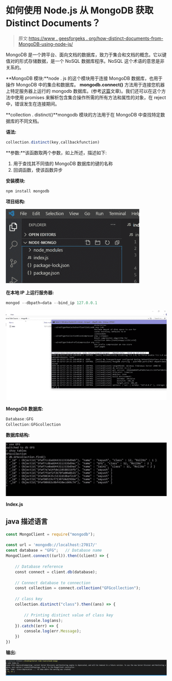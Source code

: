 # 如何使用 Node.js 从 MongoDB 获取 Distinct Documents？

> 原文:[https://www . geesforgeks . org/how-distinct-documents-from-MongoDB-using-node-js/](https://www.geeksforgeeks.org/how-to-get-distinct-documents-from-mongodb-using-node-js/)

MongoDB 是一个跨平台、面向文档的数据库，致力于集合和文档的概念。它以键值对的形式存储数据，是一个 NoSQL 数据库程序。NoSQL 这个术语的意思是非关系的。

**MongoDB 模块:**node . js 的这个模块用于连接 MongoDB 数据库，也用于操作 MongoDB 中的集合和数据库。 **mongodb.connect()** 方法用于连接您机器上特定服务器上运行的 mongodb 数据库。(参考[这篇](https://www.geeksforgeeks.org/how-to-connect-mongodb-server-with-node-js/)文章)。我们还可以在这个方法中使用 promises 来解析包含集合操作所需的所有方法和属性的对象，在 reject 中，错误发生在连接期间。

**collection . distinct()**mongodb 模块的方法用于在 MongoDB 中查找特定数据库的不同文档。

**语法:**

```js
collection.distinct(key,callbackfunction)
```

**参数:**该函数取两个参数，如上所述，描述如下:

1.  用于查找其不同值的 MongoDB 数据库的键的名称
2.  回调函数，使该函数异步

**安装模块:**

```js
npm install mongodb
```

**项目结构:**

![](img/680c11a4a464432626c22f3eee5f7f10.png)

**在本地 IP 上运行服务器:**

```js
mongod --dbpath=data --bind_ip 127.0.0.1
```

![](img/b17079668307c9a66022081b23d3c23d.png)

**MongoDB 数据库:**

```js
Database:GFG
Collection:GFGcollection
```

**数据库结构:**

![](img/785d91a0d499d27294e1441e6f0e1ea6.png)

**Index.js**

## java 描述语言

```js
const MongoClient = require("mongodb");

const url = 'mongodb://localhost:27017/'
const database = "GFG";   // Database name
MongoClient.connect((url)).then((client) => {

    // Database reference
    const connect = client.db(database); 

    // Connect database to connection
    const collection = connect.collection("GFGcollection");

    // class key
    collection.distinct("class").then((ans) => {

        // Printing distinct value of class key
        console.log(ans);
    }).catch((err) => {
        console.log(err.Message);
    })
})
```

**输出:**

![](img/38dac4a29eca953a5bb41b52da8c46d3.png)
